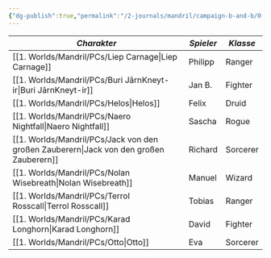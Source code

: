 ```yaml
---
{"dg-publish":true,"permalink":"/2-journals/mandril/campaign-b-and-b/0-p-cs/played-characters/","dgPassFrontmatter":true}
---
```


| *Charakter* | *Spieler* | *Klasse* |
| ----------- | ----------- | ----------- |
| [[1. Worlds/Mandril/PCs/Liep Carnage\|Liep Carnage]] | Philipp | Ranger |
| [[1. Worlds/Mandril/PCs/Buri JārnKneyt-ir\|Buri JārnKneyt-ir]] | Jan B. | Fighter |
| [[1. Worlds/Mandril/PCs/Helos\|Helos]] | Felix | Druid |
| [[1. Worlds/Mandril/PCs/Naero Nightfall\|Naero Nightfall]] | Sascha | Rogue |
| [[1. Worlds/Mandril/PCs/Jack von den großen Zauberern\|Jack von den großen Zauberern]] | Richard | Sorcerer |
| [[1. Worlds/Mandril/PCs/Nolan Wisebreath\|Nolan Wisebreath]] | Manuel | Wizard |
| [[1. Worlds/Mandril/PCs/Terrol Rosscall\|Terrol Rosscall]] | Tobias | Ranger |
| [[1. Worlds/Mandril/PCs/Karad Longhorn\|Karad Longhorn]] | David | Fighter |
| [[1. Worlds/Mandril/PCs/Otto\|Otto]] | Eva | Sorcerer |
